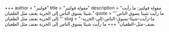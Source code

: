 +++
author = "فولتير"
title = "مقولة فولتير"
description = "مقولة فولتير: ما رأيت شيئا يسوق ‫الناس‬ إلى ‫الحرية‬ بعنف مثل ‫الطغيان‬."
quote = '''ما رأيت شيئا يسوق ‫الناس‬ إلى ‫الحرية‬ بعنف مثل ‫الطغيان‬.''' 
slug = "ما-رأيت-شيئا-يسوق-‫الناس‬-إلى-‫الحرية‬-بعنف-مثل-‫الطغيان‬"
+++
ما رأيت شيئا يسوق ‫الناس‬ إلى ‫الحرية‬ بعنف مثل ‫الطغيان‬.

